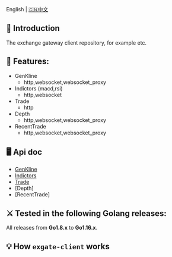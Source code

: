 

English | [🇨🇳中文](README_ZH.md)

## 📖 Introduction
The exchange gateway client repository, for example etc.

## 🚀 Features:
- GenKline
  - http,websocket,websocket_proxy
- Indictors (macd,rsi)
  - http,websocket
- Trade
  - http
- Depth
  - http,websocket,websocket_proxy
- RecentTrade
  - http,websocket,websocket_proxy


## 🖥 Api doc
- [GenKline](python/futures/kline/kline.md)
- [Indictors](python/futures/order/trade.md)
- [Trade](python/futures/order/trade.md)
- [Depth]
- [RecentTrade]

## ⚔️ Tested in the following Golang releases:

All releases from **Go1.8.x** to **Go1.16.x**.

## 💡 How `exgate-client` works

